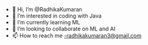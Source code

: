 - 👋 Hi, I’m @RadhikaKumaran
- 👀 I’m interested in coding with Java
- 🌱 I’m currently learning ML
- 💞️ I’m looking to collaborate on ML and AI
- 📫 How to reach me -radhikakumaran3@gmail.com

<!---
RadhikaKumaran/RadhikaKumaran is a ✨ special ✨ repository because its `README.md` (this file) appears on your GitHub profile.
You can click the Preview link to take a look at your changes.
--->
